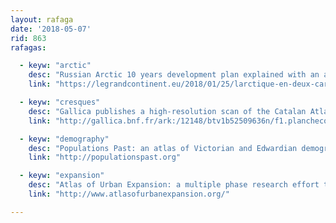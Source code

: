 ```yaml
---
layout: rafaga
date: '2018-05-07'
rid: 863
rafagas:

  - keyw: "arctic"
    desc: "Russian Arctic 10 years development plan explained with an article and a couple maps"
    link: "https://legrandcontinent.eu/2018/01/25/larctique-en-deux-cartes"

  - keyw: "cresques"
    desc: "Gallica publishes a high-resolution scan of the Catalan Atlas by Abraham Cresques in 1375 and offered to Charles V"
    link: "http://gallica.bnf.fr/ark:/12148/btv1b52509636n/f1.planchecontact"

  - keyw: "demography"
    desc: "Populations Past: an atlas of Victorian and Edwardian demographics and socioeconomic variables between 1851 and 1911"
    link: "http://populationspast.org"

  - keyw: "expansion"
    desc: "Atlas of Urban Expansion: a multiple phase research effort to control qualitative and quantitative aspects of global urban development"
    link: "http://www.atlasofurbanexpansion.org/"

---
```

